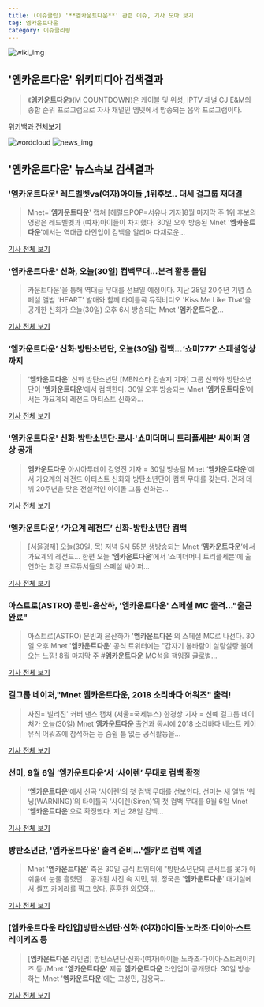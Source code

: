 ```yaml
---
title: (이슈클립) '**엠카운트다운**' 관련 이슈, 기사 모아 보기
tag: 엠카운트다운
category: 이슈클리핑
---
```

![wiki_img](https://user-images.githubusercontent.com/42597476/44503234-41136a80-a6d0-11e8-9071-6fc6418eafe4.png)
## **'**엠카운트다운**'** 위키피디아 검색결과
>《**엠카운트다운**》(M COUNTDOWN)은 케이블 및 위성, IPTV 채널 CJ E&M의 종합 순위 프로그램으로 자사 채널인 엠넷에서 방송되는 음악 프로그램이다.

<a href="https://ko.wikipedia.org/wiki/엠카운트다운" target="_blank">위키백과 전체보기</a>

![wordcloud](https://s3.ap-northeast-2.amazonaws.com/lyrics101-wordcloud/2018-08-30-1535621218.png)
![news_img](https://user-images.githubusercontent.com/42597476/44507050-1206f400-a6e4-11e8-8d98-7ffbfebb353f.png)
## **'**엠카운트다운**'** 뉴스속보 검색결과
### '**엠카운트다운**' 레드벨벳vs(여자)아이들 ,1위후보‥ 대세 걸그룹 재대결

>Mnet='**엠카운트다운**' 캡쳐 [헤럴드POP=서유나 기자]8월 마지막 주 1위 후보의 영광은 레드벨벳과 (여자)아이들이 차지했다. 30일 오후 방송된 Mnet '**엠카운트다운**'에서는 역대급 라인업이 컴백을 알리며 다채로운...

<a href="http://biz.heraldcorp.com/view.php?ud=201808301731384109794_1" target="_blank">기사 전체 보기</a>

### '**엠카운트다운**' 신화, 오늘(30일) 컴백무대…본격 활동 돌입

>카운트다운'을 통해 역대급 무대를 선보일 예정이다. 지난 28일 20주년 기념 스페셜 앨범 'HEART' 발매와 함께 타이틀곡 뮤직비디오 'Kiss Me Like That'을 공개한 신화가 오늘(30일) 오후 6시 방송되는 Mnet '**엠카운트다운**...

<a href="http://sports.chosun.com/news/ntype.htm?id=201808310100280140021364&servicedate=20180830" target="_blank">기사 전체 보기</a>

### ‘**엠카운트다운**’ 신화·방탄소년단, 오늘(30일) 컴백…‘쇼미777’ 스페셜영상까지

>‘**엠카운트다운**’ 신화 방탄소년단 [MBN스타 김솔지 기자] 그룹 신화와 방탄소년단이 ‘**엠카운트다운**’에서 컴백한다. 30일 오후 방송되는 Mnet ‘**엠카운트다운**’에서는 가요계의 레전드 아티스트 신화와...

<a href="http://star.mbn.co.kr/view.php?year=2018&no=547186&refer=portal" target="_blank">기사 전체 보기</a>

### '**엠카운트다운**' 신화·방탄소년단·로시·'쇼미더머니 트리플세븐' 싸이퍼 영상 공개

>**엠카운트다운** 아시아투데이 김영진 기자 = 30일 방송될 Mnet ‘**엠카운트다운**’에서 가요계의 레전드 아티스트 신화와 방탄소년단이 컴백 무대를 갖는다. 먼저 데뷔 20주년을 맞은 전설적인 아이돌 그룹 신화는...

<a href="http://www.asiatoday.co.kr/view.php?key=20180830001320087" target="_blank">기사 전체 보기</a>

### ‘**엠카운트다운**’, ‘가요계 레전드’ 신화-방탄소년단 컴백

>[서울경제] 오늘(30일, 목) 저녁 5시 55분 생방송되는 Mnet ‘**엠카운트다운**’에서 가요계의 레전드... 한편 오늘 ‘**엠카운트다운**’에서 ‘쇼미더머니 트리플세븐’에 출연하는 최강 프로듀서들의 스페셜 싸이퍼...

<a href="http://www.sedaily.com/NewsView/1S3K8U4MYL" target="_blank">기사 전체 보기</a>

### 아스트로(ASTRO) 문빈-윤산하, '**엠카운트다운**' 스페셜 MC 출격…"출근 완료"

>아스트로(ASTRO) 문빈과 윤산하가 '**엠카운트다운**'의 스페셜 MC로 나선다. 30일 오후 Mnet '**엠카운트다운**' 공식 트위터에는 "갑자기 봄바람이 살랑살랑 불어오는 느낌! 8월 마지막 주 #**엠카운트다운** MC석을 책임질 글로벌...

<a href="http://www.topstarnews.net/news/articleView.html?idxno=473858" target="_blank">기사 전체 보기</a>

### 걸그룹 네이처,"Mnet **엠카운트다운**, 2018 소리바다 어워즈" 출격!

>사진='빌리진' 커버 댄스 캡쳐 (서울=국제뉴스) 한경상 기자 = 신예 걸그룹 네이처가 오늘(30일) Mnet **엠카운트다운** 출연과 동시에 2018 소리바다 베스트 케이뮤직 어워즈에 참석하는 등 숨쉴 틈 없는 공식활동을...

<a href="http://www.gukjenews.com/news/articleView.html?idxno=982959" target="_blank">기사 전체 보기</a>

### 선미, 9월 6일 ‘**엠카운트다운**’서 ‘사이렌’ 무대로 컴백 확정

>‘**엠카운트다운**’에서 신곡 ‘사이렌’의 첫 컴백 무대를 선보인다. 선미는 새 앨범 ‘워닝(WARNING)’의 타이틀곡 ‘사이렌(Siren)’의 첫 컴백 무대를 9월 6일 Mnet ‘**엠카운트다운**’으로 확정했다. 지난 28일 컴백...

<a href="http://sports.mk.co.kr/view.php?year=2018&no=545327" target="_blank">기사 전체 보기</a>

### 방탄소년단, '**엠카운트다운**' 출격 준비…'셀카'로 컴백 예열

>Mnet '**엠카운트다운**' 측은 30일 공식 트위터에 "방탄소년단의 콘서트를 못가 아쉬움에 눈물 흘렸던... 공개된 사진 속 지민, 뷔, 정국은 '**엠카운트다운**' 대기실에서 셀프 카메라를 찍고 있다. 훈훈한 외모와...

<a href="http://www.sportsseoul.com/news/read/675375" target="_blank">기사 전체 보기</a>

### [**엠카운트다운** 라인업]방탄소년단·신화·(여자)아이들·노라조·다이아·스트레이키즈 등

>[**엠카운트다운** 라인업] 방탄소년단·신화·(여자)아이들·노라조·다이아·스트레이키즈 등 /Mnet '**엠카운트다운**' 제공  **엠카운트다운** 라인업이 공개됐다. 30일 방송하는 Mnet '**엠카운트다운**'에는 고성민, 김용국...

<a href="http://www.kyeongin.com/main/view.php?key=20180830001727174" target="_blank">기사 전체 보기</a>


